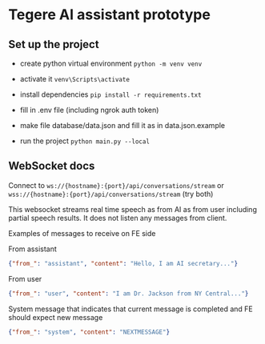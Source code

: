 # Tegere AI assistant prototype

## Set up the project

* create python virtual environment
`python -m venv venv`

* activate it
`venv\Scripts\activate`

* install dependencies
`pip install -r requirements.txt`

* fill in .env file (including ngrok auth token)

* make file database/data.json and fill it as in data.json.example

* run the project `python main.py --local`

## WebSocket docs
Connect to `ws://{hostname}:{port}/api/conversations/stream`
or `wss://{hostname}:{port}/api/conversations/stream` (try both)

This websocket streams real time speech as from AI as from user including partial speech results.
It does not listen any messages from client.

Examples of messages to receive on FE side

From assistant

```json
{"from_": "assistant", "content": "Hello, I am AI secretary..."}
```

From user

```json
{"from_": "user", "content": "I am Dr. Jackson from NY Central..."}
```

System message that indicates that current message is completed and FE should expect new message
```json
{"from_": "system", "content": "NEXTMESSAGE"}
```